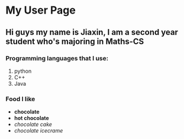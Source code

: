 # My User Page
## Hi guys my name is Jiaxin, I am a second year student who's majoring in Maths-CS
### Programming languages that I use:
1. python
2. C++
3. Java

### Food I like
- **chocolate**
- **hot chocolate**
- *chocolate cake*
- *chocolate icecrame*

